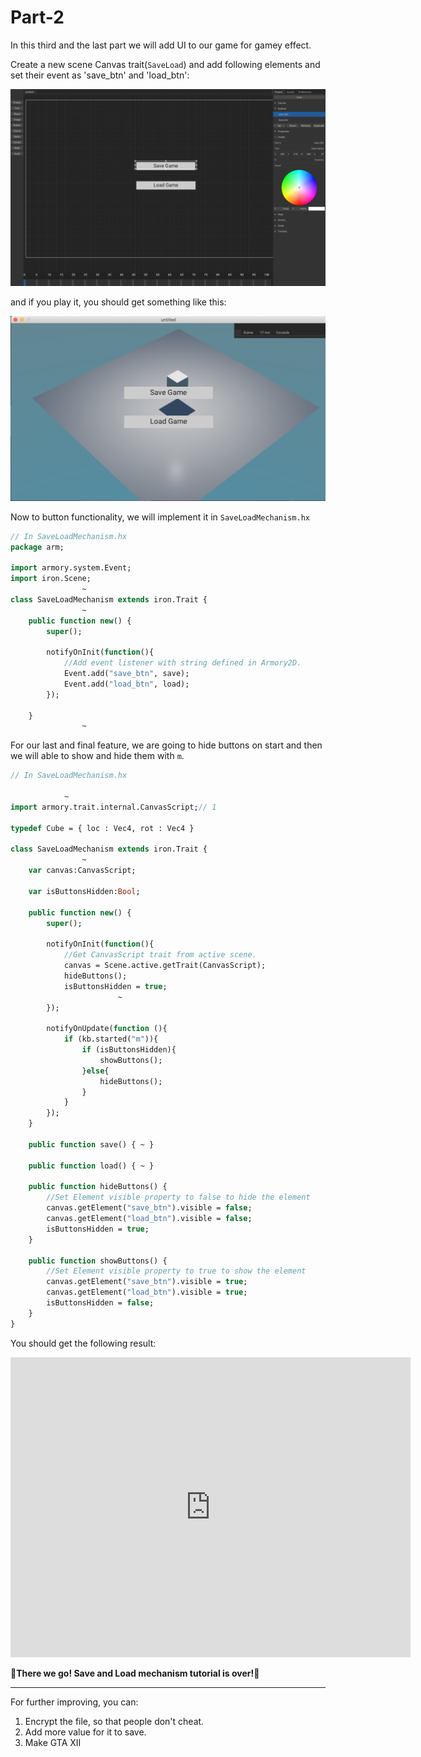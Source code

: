 # Part-2

In this third and the last part we will add UI to our game for gamey effect.

Create a new scene Canvas trait(`SaveLoad`) and add following elements and set their event as 'save_btn' and 'load_btn':

![**Some Image**](../../save_load_12.png)

and if you play it, you should get something like this:

![**Some Image**](../../save_load_13.png)

Now to button functionality, we will implement it in `SaveLoadMechanism.hx`

```haxe
// In SaveLoadMechanism.hx
package arm;

import armory.system.Event;
import iron.Scene;
                ~
class SaveLoadMechanism extends iron.Trait {
                ~
    public function new() {
        super();

        notifyOnInit(function(){
            //Add event listener with string defined in Armory2D.
            Event.add("save_btn", save);
            Event.add("load_btn", load);
        });

    }
                ~
```

For our last and final feature, we are going to hide buttons on start and then we will able to show and hide them with `m`.

```haxe
// In SaveLoadMechanism.hx

            ~
import armory.trait.internal.CanvasScript;// 1

typedef Cube = { loc : Vec4, rot : Vec4 }

class SaveLoadMechanism extends iron.Trait {
                ~
    var canvas:CanvasScript;

    var isButtonsHidden:Bool;

    public function new() {
        super();

        notifyOnInit(function(){
            //Get CanvasScript trait from active scene.
            canvas = Scene.active.getTrait(CanvasScript);
            hideButtons();
            isButtonsHidden = true;
                        ~
        });

        notifyOnUpdate(function (){
            if (kb.started("m")){
                if (isButtonsHidden){
                    showButtons();
                }else{
                    hideButtons();
                }
            }
        });
    }

    public function save() { ~ }

    public function load() { ~ }

    public function hideButtons() {
        //Set Element visible property to false to hide the element
        canvas.getElement("save_btn").visible = false;
        canvas.getElement("load_btn").visible = false;
        isButtonsHidden = true;
    }

    public function showButtons() {
        //Set Element visible property to true to show the element
        canvas.getElement("save_btn").visible = true;
        canvas.getElement("load_btn").visible = true;
        isButtonsHidden = false;
    }
}
```

You should get the following result:

<iframe width="640" height="480" src="https://blackgoku36.github.io/armory-tutorials/Armory/src/save_load_final.mp4" frameborder="0" allowfullscreen> </iframe>


**🎉There we go! Save and Load mechanism tutorial is over!🎉**

---

For further improving, you can:
1. Encrypt the file, so that people don't cheat.
2. Add more value for it to save.
3. Make GTA XII
